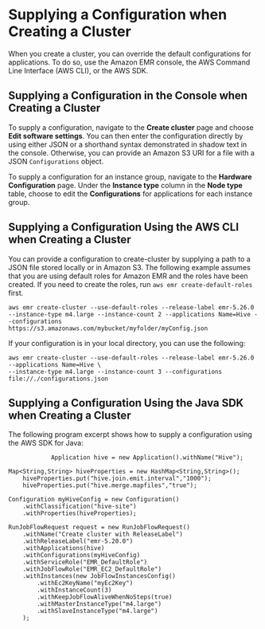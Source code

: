# Supplying a Configuration when Creating a Cluster<a name="emr-configure-apps-create-cluster"></a>

When you create a cluster, you can override the default configurations for applications\. To do so, use the Amazon EMR console, the AWS Command Line Interface \(AWS CLI\), or the AWS SDK\. 

## Supplying a Configuration in the Console when Creating a Cluster<a name="emr-configure-apps-create-cluster-console"></a>

To supply a configuration, navigate to the **Create cluster** page and choose **Edit software settings**\. You can then enter the configuration directly by using either JSON or a shorthand syntax demonstrated in shadow text in the console\. Otherwise, you can provide an Amazon S3 URI for a file with a JSON `Configurations` object\.

To supply a configuration for an instance group, navigate to the **Hardware Configuration** page\. Under the **Instance type** column in the **Node type** table, choose to edit the **Configurations** for applications for each instance group\. 

## Supplying a Configuration Using the AWS CLI when Creating a Cluster<a name="emr-configure-apps-create-cluster-cli"></a>

You can provide a configuration to create\-cluster by supplying a path to a JSON file stored locally or in Amazon S3\. The following example assumes that you are using default roles for Amazon EMR and the roles have been created\. If you need to create the roles, run `aws emr create-default-roles` first\.

```
aws emr create-cluster --use-default-roles --release-label emr-5.26.0 --instance-type m4.large --instance-count 2 --applications Name=Hive --configurations https://s3.amazonaws.com/mybucket/myfolder/myConfig.json
```

If your configuration is in your local directory, you can use the following:

```
aws emr create-cluster --use-default-roles --release-label emr-5.26.0 --applications Name=Hive \
--instance-type m4.large --instance-count 3 --configurations file://./configurations.json
```

## Supplying a Configuration Using the Java SDK when Creating a Cluster<a name="emr-configure-apps-create-cluster-sdk"></a>

The following program excerpt shows how to supply a configuration using the AWS SDK for Java:

```
			Application hive = new Application().withName("Hive");

Map<String,String> hiveProperties = new HashMap<String,String>();
	hiveProperties.put("hive.join.emit.interval","1000");
	hiveProperties.put("hive.merge.mapfiles","true");
	    
Configuration myHiveConfig = new Configuration()
	.withClassification("hive-site")
	.withProperties(hiveProperties);

RunJobFlowRequest request = new RunJobFlowRequest()
	.withName("Create cluster with ReleaseLabel")
	.withReleaseLabel("emr-5.20.0")
	.withApplications(hive)
	.withConfigurations(myHiveConfig)
	.withServiceRole("EMR_DefaultRole")
	.withJobFlowRole("EMR_EC2_DefaultRole")
	.withInstances(new JobFlowInstancesConfig()
		.withEc2KeyName("myEc2Key")
		.withInstanceCount(3)
		.withKeepJobFlowAliveWhenNoSteps(true)
		.withMasterInstanceType("m4.large")
		.withSlaveInstanceType("m4.large")
	);
```